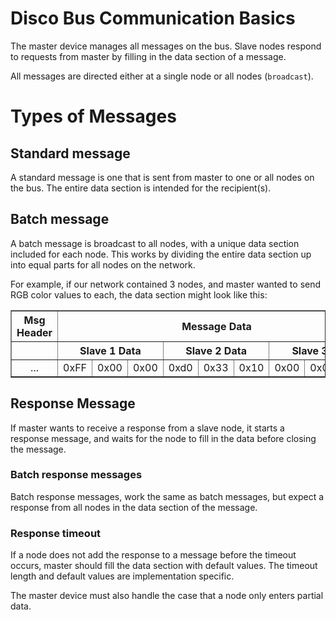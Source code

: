 # Disco Bus Communication Basics

The master device manages all messages on the bus. Slave nodes respond to requests from
master by filling in the data section of a message.

All messages are directed either at a single node or all nodes (`broadcast`).

# Types of Messages

## Standard message

A standard message is one that is sent from master to one or all nodes on the bus.
The entire data section is intended for the recipient(s).

## Batch message

A batch message is broadcast to all nodes, with a unique data section included for each
node. This works by dividing the entire data section up into equal parts for all nodes
on the network.

For example, if our network contained 3 nodes, and master wanted to send RGB color values to each,
the data section might look like this:

<table border="1" style="text-align: center;">
  <thead>
    <tr>
      <th>Msg Header</th>
      <th colspan="9">Message Data</th>
      <th>Msg Footer</th>
    </tr>
    <tr>
      <th></th>
      <th colspan="3" align="center">Slave 1 Data</th>
      <th colspan="3" align="center">Slave 2 Data</th>
      <th colspan="3" align="center">Slave 3 Data</th>
      <th></th>
    </tr>
  </thead>
  <tbody>
    <tr>
      <td>...</td>
      <td>0xFF</td>
      <td>0x00</td>
      <td>0x00</td>
      <td>0xd0</td>
      <td>0x33</td>
      <td>0x10</td>
      <td>0x00</td>
      <td>0x00</td>
      <td>0x66</td>
      <td>...</td>
    </tr>
  </tbody>
</table>

## Response Message

If master wants to receive a response from a slave node, it starts a response message,
and waits for the node to fill in the data before closing the message.


### Batch response messages

Batch response messages, work the same as batch messages, but expect a response from all nodes
in the data section of the message.

### Response timeout

If a node does not add the response to a message before the timeout occurs, master
should fill the data section with default values. The timeout length and default values
are implementation specific.

The master device must also handle the case that a node only enters partial data.
